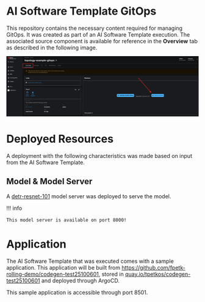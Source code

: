 # **AI Software Template GitOps**

This repository contains the necessary content required for managing GitOps. It was created as part of an AI Software Template execution. The associated source component is available for reference in the **Overview** tab as described in the following image.

![Overview Tab](./images/overview-dependency.png)

# **Deployed Resources**

A deployment with the following characteristics was made based on input from the AI Software Template.

## **Model & Model Server**

A [detr-resnet-101]( https://github.com/containers/ai-lab-recipes/tree/main/model_servers/object_detection_python) model server was deployed to serve the []() model.

!!! info

    This model server is available on port 8000!

# **Application**

The AI Software Template that was executed comes with a sample application. This application will be built from https://github.com/fpetk-rolling-demo/codegen-test25100601, stored in [quay.io/tpetkos/codegen-test25100601](https://quay.io/tpetkos/codegen-test25100601) and deployed through ArgoCD. 

This sample application is accessible through port 8501.